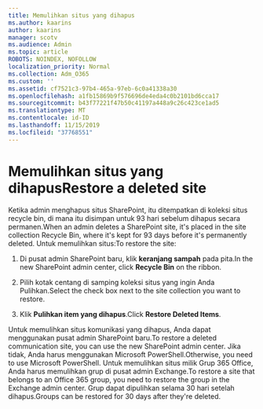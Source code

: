 ```yaml
---
title: Memulihkan situs yang dihapus
ms.author: kaarins
author: kaarins
manager: scotv
ms.audience: Admin
ms.topic: article
ROBOTS: NOINDEX, NOFOLLOW
localization_priority: Normal
ms.collection: Adm_O365
ms.custom: ''
ms.assetid: cf7521c3-97b4-465a-97eb-6c0a41338a30
ms.openlocfilehash: a1fb15869b9f576696de4eda4c0b2101bd6cca17
ms.sourcegitcommit: b43f77221f47b50c41197a448a9c26c423ce1ad5
ms.translationtype: MT
ms.contentlocale: id-ID
ms.lasthandoff: 11/15/2019
ms.locfileid: "37768551"
---
```

# <a name="restore-a-deleted-site"></a><span data-ttu-id="dafa6-102">Memulihkan situs yang dihapus</span><span class="sxs-lookup"><span data-stu-id="dafa6-102">Restore a deleted site</span></span>

<span data-ttu-id="dafa6-103">Ketika admin menghapus situs SharePoint, itu ditempatkan di koleksi situs recycle bin, di mana itu disimpan untuk 93 hari sebelum dihapus secara permanen.</span><span class="sxs-lookup"><span data-stu-id="dafa6-103">When an admin deletes a SharePoint site, it's placed in the site collection Recycle Bin, where it's kept for 93 days before it's permanently deleted.</span></span> <span data-ttu-id="dafa6-104">Untuk memulihkan situs:</span><span class="sxs-lookup"><span data-stu-id="dafa6-104">To restore the site:</span></span>
  
1. <span data-ttu-id="dafa6-105">Di pusat admin SharePoint baru, klik **keranjang sampah** pada pita.</span><span class="sxs-lookup"><span data-stu-id="dafa6-105">In the new SharePoint admin center, click **Recycle Bin** on the ribbon.</span></span> 
    
2. <span data-ttu-id="dafa6-106">Pilih kotak centang di samping koleksi situs yang ingin Anda Pulihkan.</span><span class="sxs-lookup"><span data-stu-id="dafa6-106">Select the check box next to the site collection you want to restore.</span></span>
    
3. <span data-ttu-id="dafa6-107">Klik **Pulihkan item yang dihapus**.</span><span class="sxs-lookup"><span data-stu-id="dafa6-107">Click **Restore Deleted Items**.</span></span>
    
<span data-ttu-id="dafa6-108">Untuk memulihkan situs komunikasi yang dihapus, Anda dapat menggunakan pusat admin SharePoint baru.</span><span class="sxs-lookup"><span data-stu-id="dafa6-108">To restore a deleted communication site, you can use the new SharePoint admin center.</span></span> <span data-ttu-id="dafa6-109">Jika tidak, Anda harus menggunakan Microsoft PowerShell.</span><span class="sxs-lookup"><span data-stu-id="dafa6-109">Otherwise, you need to use Microsoft PowerShell.</span></span> <span data-ttu-id="dafa6-110">Untuk memulihkan situs milik Grup 365 Office, Anda harus memulihkan grup di pusat admin Exchange.</span><span class="sxs-lookup"><span data-stu-id="dafa6-110">To restore a site that belongs to an Office 365 group, you need to restore the group in the Exchange admin center.</span></span> <span data-ttu-id="dafa6-111">Grup dapat dipulihkan selama 30 hari setelah dihapus.</span><span class="sxs-lookup"><span data-stu-id="dafa6-111">Groups can be restored for 30 days after they're deleted.</span></span>
  


